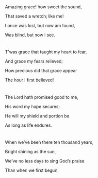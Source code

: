 #
Amazing grace! how sweet the sound,

  That saved a wretch; like me!
  
I once was lost, but now am found,

  Was blind, but now I see.


#
T'was grace that taught my heart to fear,

  And grace my fears relieved;
  
How precious did that grace appear

  The hour I first believed!


#
The Lord hath promised good to me,

  His word my hope secures;
  
He will my shield and portion be

  As long as life endures.


#
When we’ve been there ten thousand years,

  Bright shining as the sun,
  
We’ve no less days to sing God’s praise

  Than when we first begun.
